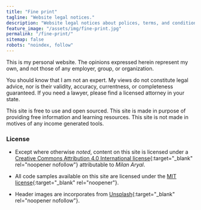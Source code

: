 ```yaml
---
title: "Fine print"
tagline: "Website legal notices."
description: "Website legal notices about polices, terms, and conditions for using the site."
feature_image: "/assets/img/fine-print.jpg"
permalink: "/fine-print/"
sitemap: false
robots: "noindex, follow"
---
```


This is my personal website. The opinions expressed herein represent my own, and not those of any employer, group, or organization.

You should know that I am not an expert. My views do not constitute legal advice, nor is their validity, accuracy, currentness, or completeness guaranteed. If you need a lawyer, please find a licensed attorney in your state.

This site is free to use and open sourced. This site is made in purpose of providing free information and learning resources. This site is not made in motives of any income generated tools.

### License

- Except where otherwise _noted_, content on this site is licensed under a [Creative Commons Attribution 4.0 International license](https://creativecommons.org/licenses/by/4.0/){:target="\_blank" rel="noopener nofollow"} attributable to _Milan Aryal_.

- All code samples available on this site are licensed under the [MIT license](https://raw.githubusercontent.com/MilanAryal/milanaryal.github.io/main/LICENSE){:target="\_blank" rel="noopener"}.

- Header images are incorporates from [Unsplash](https://unsplash.com/license){:target="\_blank" rel="noopener nofollow"}.

